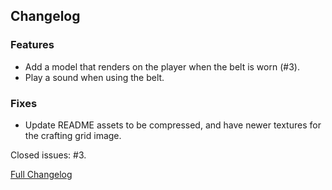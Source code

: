 ## Changelog

### Features

- Add a model that renders on the player when the belt is worn (#3).
- Play a sound when using the belt.

### Fixes

- Update README assets to be compressed, and have newer textures for the crafting grid image. 

Closed issues: #3.

[Full Changelog](https://github.com/JamCoreModding/UtilityBelt/compare/1.1.4...1.2.0)
